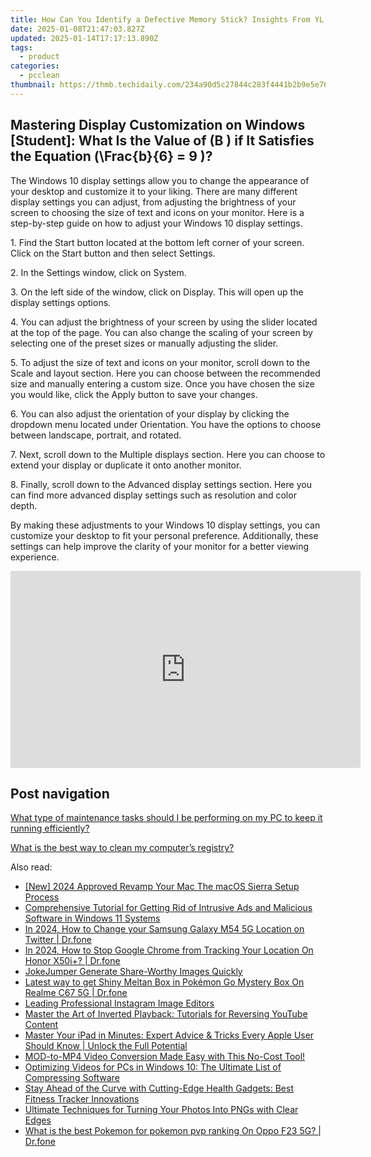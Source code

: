 ```yaml
---
title: How Can You Identify a Defective Memory Stick? Insights From YL Computing
date: 2025-01-08T21:47:03.827Z
updated: 2025-01-14T17:17:13.890Z
tags:
  - product
categories:
  - pcclean
thumbnail: https://thmb.techidaily.com/234a90d5c27844c283f4441b2b9e5e76ee9e8064b4a1ba5d5f5c1598b8d0670d.jpg
---
```


## Mastering Display Customization on Windows [Student]: What Is the Value of \(B \) if It Satisfies the Equation \(\Frac{b}{6} = 9 \)?

The Windows 10 display settings allow you to change the appearance of your desktop and customize it to your liking. There are many different display settings you can adjust, from adjusting the brightness of your screen to choosing the size of text and icons on your monitor. Here is a step-by-step guide on how to adjust your Windows 10 display settings. 

1\. Find the Start button located at the bottom left corner of your screen. Click on the Start button and then select Settings.

2\. In the Settings window, click on System.

3\. On the left side of the window, click on Display. This will open up the display settings options. 

4\. You can adjust the brightness of your screen by using the slider located at the top of the page. You can also change the scaling of your screen by selecting one of the preset sizes or manually adjusting the slider.

5\. To adjust the size of text and icons on your monitor, scroll down to the Scale and layout section. Here you can choose between the recommended size and manually entering a custom size. Once you have chosen the size you would like, click the Apply button to save your changes.

6\. You can also adjust the orientation of your display by clicking the dropdown menu located under Orientation. You have the options to choose between landscape, portrait, and rotated.

7\. Next, scroll down to the Multiple displays section. Here you can choose to extend your display or duplicate it onto another monitor.

8\. Finally, scroll down to the Advanced display settings section. Here you can find more advanced display settings such as resolution and color depth. 

By making these adjustments to your Windows 10 display settings, you can customize your desktop to fit your personal preference. Additionally, these settings can help improve the clarity of your monitor for a better viewing experience.

<!-- affiliate ads begin -->
<iframe width="560" height="315" src="https://www.youtube.com/embed/fm0XhU5H8R4?si=cFPk6XK3X3CQSI7Y" title="YouTube video player" frameborder="0" allow="accelerometer; autoplay; clipboard-write; encrypted-media; gyroscope; picture-in-picture; web-share" referrerpolicy="strict-origin-when-cross-origin" allowfullscreen></iframe>
<!-- affiliate ads end -->

## Post navigation

[What type of maintenance tasks should I be performing on my PC to keep it running efficiently?](https://tools.techidaily.com/pcclean/products/)

[What is the best way to clean my computer’s registry?](https://tools.techidaily.com/pcclean/products/)

<ins class="adsbygoogle"
     style="display:block"
     data-ad-format="autorelaxed"
     data-ad-client="ca-pub-7571918770474297"
     data-ad-slot="1223367746"></ins>

<ins class="adsbygoogle"
     style="display:block"
     data-ad-client="ca-pub-7571918770474297"
     data-ad-slot="8358498916"
     data-ad-format="auto"
     data-full-width-responsive="true"></ins>

<span class="atpl-alsoreadstyle">Also read:</span>
<div><ul>
<li><a href="https://article-knowledge.techidaily.com/new-2024-approved-revamp-your-mac-the-macos-sierra-setup-process/"><u>[New] 2024 Approved Revamp Your Mac The macOS Sierra Setup Process</u></a></li>
<li><a href="https://discover-fantastic.techidaily.com/comprehensive-tutorial-for-getting-rid-of-intrusive-ads-and-malicious-software-in-windows-11-systems/"><u>Comprehensive Tutorial for Getting Rid of Intrusive Ads and Malicious Software in Windows 11 Systems</u></a></li>
<li><a href="https://location-social.techidaily.com/in-2024-how-to-change-your-samsung-galaxy-m54-5g-location-on-twitter-drfone-by-drfone-virtual-android/"><u>In 2024, How to Change your Samsung Galaxy M54 5G Location on Twitter | Dr.fone</u></a></li>
<li><a href="https://review-topics.techidaily.com/in-2024-how-to-stop-google-chrome-from-tracking-your-location-on-honor-x50iplus-drfone-by-drfone-virtual-android/"><u>In 2024, How to Stop Google Chrome from Tracking Your Location On Honor X50i+? | Dr.fone</u></a></li>
<li><a href="https://extra-hints.techidaily.com/jokejumper-generate-share-worthy-images-quickly/"><u>JokeJumper Generate Share-Worthy Images Quickly</u></a></li>
<li><a href="https://pokemon-go-android.techidaily.com/latest-way-to-get-shiny-meltan-box-in-pokemon-go-mystery-box-on-realme-c67-5g-drfone-by-drfone-virtual-android/"><u>Latest way to get Shiny Meltan Box in Pokémon Go Mystery Box On Realme C67 5G | Dr.fone</u></a></li>
<li><a href="https://discover-fantastic.techidaily.com/leading-professional-instagram-image-editors/"><u>Leading Professional Instagram Image Editors</u></a></li>
<li><a href="https://discover-fantastic.techidaily.com/master-the-art-of-inverted-playback-tutorials-for-reversing-youtube-content/"><u>Master the Art of Inverted Playback: Tutorials for Reversing YouTube Content</u></a></li>
<li><a href="https://tech-renaissance.techidaily.com/master-your-ipad-in-minutes-expert-advice-and-tricks-every-apple-user-should-know-unlock-the-full-potential/"><u>Master Your iPad in Minutes: Expert Advice & Tricks Every Apple User Should Know | Unlock the Full Potential</u></a></li>
<li><a href="https://discover-fantastic.techidaily.com/mod-to-mp4-video-conversion-made-easy-with-this-no-cost-tool/"><u>MOD-to-MP4 Video Conversion Made Easy with This No-Cost Tool!</u></a></li>
<li><a href="https://discover-fantastic.techidaily.com/optimizing-videos-for-pcs-in-windows-10-the-ultimate-list-of-compressing-software/"><u>Optimizing Videos for PCs in Windows 10: The Ultimate List of Compressing Software</u></a></li>
<li><a href="https://buynow-info.techidaily.com/stay-ahead-of-the-curve-with-cutting-edge-health-gadgets-best-fitness-tracker-innovations/"><u>Stay Ahead of the Curve with Cutting-Edge Health Gadgets: Best Fitness Tracker Innovations</u></a></li>
<li><a href="https://discover-fantastic.techidaily.com/ultimate-techniques-for-turning-your-photos-into-pngs-with-clear-edges/"><u>Ultimate Techniques for Turning Your Photos Into PNGs with Clear Edges</u></a></li>
<li><a href="https://android-pokemon-go.techidaily.com/what-is-the-best-pokemon-for-pokemon-pvp-ranking-on-oppo-f23-5g-drfone-by-drfone-virtual-android/"><u>What is the best Pokemon for pokemon pvp ranking On Oppo F23 5G? | Dr.fone</u></a></li>
</ul></div>

